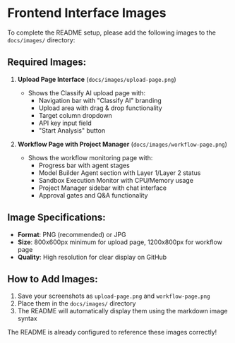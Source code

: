 # Frontend Interface Images

To complete the README setup, please add the following images to the `docs/images/` directory:

## Required Images:

1. **Upload Page Interface** (`docs/images/upload-page.png`)
   - Shows the Classify AI upload page with:
     - Navigation bar with "Classify AI" branding
     - Upload area with drag & drop functionality
     - Target column dropdown
     - API key input field
     - "Start Analysis" button

2. **Workflow Page with Project Manager** (`docs/images/workflow-page.png`)
   - Shows the workflow monitoring page with:
     - Progress bar with agent stages
     - Model Builder Agent section with Layer 1/Layer 2 status
     - Sandbox Execution Monitor with CPU/Memory usage
     - Project Manager sidebar with chat interface
     - Approval gates and Q&A functionality

## Image Specifications:
- **Format**: PNG (recommended) or JPG
- **Size**: 800x600px minimum for upload page, 1200x800px for workflow page
- **Quality**: High resolution for clear display on GitHub

## How to Add Images:
1. Save your screenshots as `upload-page.png` and `workflow-page.png`
2. Place them in the `docs/images/` directory
3. The README will automatically display them using the markdown image syntax

The README is already configured to reference these images correctly!
